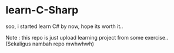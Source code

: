 # learn-C-Sharp

soo, i started learn C# by now, hope its worth it..

Note : this repo is just upload learning project from some exercise.. (Sekaligus nambah repo mwhwhwh)
